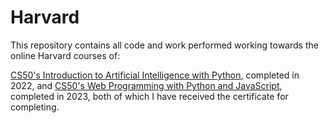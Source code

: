 # Harvard

This repository contains all code and work performed working towards the online Harvard courses of:

[CS50's Introduction to Artificial Intelligence with Python](https://pll.harvard.edu/course/cs50s-web-programming-python-and-javascript), completed in 2022, and [CS50's Web Programming with Python and JavaScript](https://pll.harvard.edu/course/cs50s-introduction-artificial-intelligence-python), completed in 2023, both of which I have received the certificate for completing.
